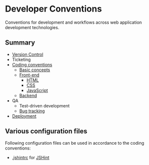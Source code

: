 # Developer Conventions

Conventions for development and workflows across web application development technologies.

## Summary

- [Version Control](VCS.md)
- Ticketing
- [Coding conventions](Conventions.md)
  - [Basic concepts](Basics.md)
  - [Front-end](Frontend.md)
    - [HTML](HTML.md)
    - [CSS](CSS.md)
    - [JavaScript](JavaScript.md)
  - [Backend](Backend.md)
- QA
  - Test-driven development
  - [Bug tracking](Bugtracking.md)
- [Deployment](Deployment.md)

## Various configuration files

Following configuration files can be used in accordance to the coding conventions:

- [.jshintrc](.rc/.jshintrc) for [JSHint](jshint/jshint)